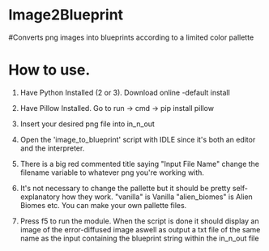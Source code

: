 # Image2Blueprint
#Converts png images into blueprints according to a limited color pallette

# How to use. 
1. Have Python Installed (2 or 3). Download online -default install
2. Have Pillow Installed. Go to run -> cmd -> pip install pillow

3. Insert your desired png file into in_n_out
4. Open the 'image_to_blueprint' script with IDLE since it's both an editor and the interpreter.
5. There is a big red commented title saying "Input File Name" change the filename variable to whatever png you're working with.
6. It's not necessary to change the pallette but it should be pretty self-explanatory how they work. "vanilla" is Vanilla "alien_biomes" is Alien Biomes etc. You can make your own pallette files.
7. Press f5 to run the module. When the script is done it should display an image of the error-diffused image aswell as output a txt file of the same name as the input containing the blueprint string within the in_n_out file
